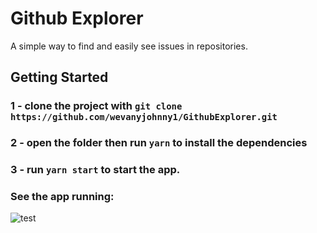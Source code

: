 # Github Explorer

A simple way to find and easily see issues in repositories.

## Getting Started

### 1 - clone the project with ```git clone https://github.com/wevanyjohnny1/GithubExplorer.git```
### 2 - open the folder then run ```yarn``` to install the dependencies
### 3 - run ```yarn start``` to start the app.

### See the app running:

![test](https://user-images.githubusercontent.com/61592492/86301887-71d25e00-bbdd-11ea-874f-988a9697fc90.gif)
